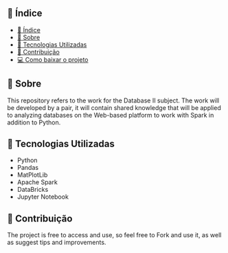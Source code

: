 
## 📜 Índice
- [📜 Índice](#-índice)
- [📝 Sobre](#-sobre)
- [👾 Tecnologias Utilizadas](#-tecnologias-utilizadas)
- [💞 Contribuição](#-contribuição)
- [💻 Como baixar o projeto](#-como-baixar-o-projeto)


## 📝 Sobre 
This repository refers to the work for the Database II subject. The work will be developed by a pair, it will contain shared knowledge that will be applied to analyzing databases on the Web-based platform to work with Spark in addition to Python.


## 👾 Tecnologias Utilizadas 
- Python 
- Pandas 
- MatPlotLib
- Apache Spark
- DataBricks
- Jupyter Notebook

## 💞 Contribuição

 The project is free to access and use, so feel free to Fork and use it, as well as suggest tips and improvements.
  

